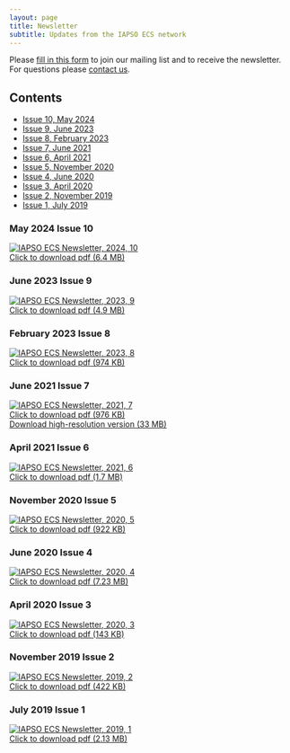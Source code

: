 ```yaml
---
layout: page
title: Newsletter
subtitle: Updates from the IAPSO ECS network
---
```


Please [fill in this form](https://www.iapsoecs.org/joinus) to join our mailing list and to receive the newsletter. For questions please [contact us](mailto:info@iapsoecs.org).

## Contents

* [Issue 10, May 2024](#may-2024-issue-10)
* [Issue 9, June 2023](#june-2023-issue-9)
* [Issue 8, February 2023](#february-2023-issue-8)
* [Issue 7, June 2021](#june-2021-issue-7)
* [Issue 6, April 2021](#april-2021-issue-6)
* [Issue 5, November 2020](#november-2020-issue-5)
* [Issue 4, June 2020](#june-2020-issue-4)
* [Issue 3, April 2020](#april-2020-issue-3)
* [Issue 2, November 2019](#november-2019-issue-2)
* [Issue 1, July 2019](#july-2020-issue-1)

### May 2024 Issue 10
<div class="news-container">
  <a title="IAPSO ECS Newsletter, 2024, 10" href="/uploads/newsletter/iapsoecs_2024_10.pdf" target='_blank'>
  <img src="/uploads/newsletter/iapsoecs_2024_10_thumbnail.png" alt="IAPSO ECS Newsletter, 2024, 10" class="news-image">
  <div class="news-overlay">
    <div class="news-text">Click to download pdf (6.4 MB)</div>
  </div>
  </a>
</div>

### June 2023 Issue 9
<div class="news-container">
  <a title="IAPSO ECS Newsletter, 2023, 9" href="/uploads/newsletter/iapsoecs_2023_9.pdf" target='_blank'>
  <img src="/uploads/newsletter/iapsoecs_2023_9_thumbnail.png" alt="IAPSO ECS Newsletter, 2023, 9" class="news-image">
  <div class="news-overlay">
    <div class="news-text">Click to download pdf (4.9 MB)</div>
  </div>
  </a>
</div>

### February 2023 Issue 8
<div class="news-container">
  <a title="IAPSO ECS Newsletter, 2023, 8" href="/uploads/newsletter/iapsoecs_newsletter_2023_8.pdf" target='_blank'>
  <img src="/uploads/newsletter/iapsoecs_newsletter_2023_8_thumbnail.jpg" alt="IAPSO ECS Newsletter, 2023, 8" class="news-image">
  <div class="news-overlay">
    <div class="news-text">Click to download pdf (974 KB)</div>
  </div>
  </a>
</div>

### June 2021 Issue 7
<div class="news-container">
  <a title="IAPSO ECS Newsletter, 2021, 7" href="/uploads/newsletter/iapsoecs_newsletter_2021_7.pdf" target='_blank'>
  <img src="/uploads/newsletter/iapsoecs_newsletter_2021_7_thumbnail.jpg" alt="IAPSO ECS Newsletter, 2021, 7" class="news-image">
  <div class="news-overlay">
    <div class="news-text">Click to download pdf (976 KB)</div>
  </div>
  </a>
</div>
<a href="/uploads/newsletter/iapsoecs_newsletter_2021_7_highres.pdf" target='_blank'>Download high-resolution version (33 MB)</a>

### April 2021 Issue 6
<div class="news-container">
  <a title="IAPSO ECS Newsletter, 2021, 6" href="/uploads/newsletter/iapsoecs_newsletter_2021_6.pdf" target='_blank'>
  <img src="/uploads/newsletter/iapsoecs_newsletter_2021_6_thumbnail.jpg" alt="IAPSO ECS Newsletter, 2021, 6" class="news-image">
  <div class="news-overlay">
    <div class="news-text">Click to download pdf (1.7 MB)</div>
  </div>
  </a>
</div>


### November 2020 Issue 5
<div class="news-container">
  <a title="IAPSO ECS Newsletter, 2020, 5" href="/uploads/newsletter/iapsoecs_newsletter_2020_5.pdf" target='_blank'>
  <img src="/uploads/newsletter/iapsoecs_newsletter_2020_5_thumbnail.jpg" alt="IAPSO ECS Newsletter, 2020, 5" class="news-image">
  <div class="news-overlay">
    <div class="news-text">Click to download pdf (922 KB)</div>
  </div>
  </a>
</div>


### June 2020 Issue 4
<div class="news-container">
  <a title="IAPSO ECS Newsletter, 2020, 4" href="/uploads/newsletter/iapsoecs_newsletter_2020_4.pdf" target='_blank'>
  <img src="/uploads/newsletter/iapsoecs_newsletter_2020_4_thumbnail.jpg" alt="IAPSO ECS Newsletter, 2020, 4" class="news-image">
  <div class="news-overlay">
    <div class="news-text">Click to download pdf (7.23 MB)</div>
  </div>
  </a>
</div>


### April 2020 Issue 3
<div class="news-container">
  <a title="IAPSO ECS Newsletter, 2020, 3" href="/uploads/newsletter/iapsoecs_newsletter_2020_3.pdf" target='_blank'>
  <img src="/uploads/newsletter/iapsoecs_newsletter_2020_3_thumbnail.jpg" alt="IAPSO ECS Newsletter, 2020, 3" class="news-image">
  <div class="news-overlay">
    <div class="news-text">Click to download pdf (143 KB)</div>
  </div>
  </a>
</div>


### November 2019 Issue 2
<div class="news-container">
  <a title="IAPSO ECS Newsletter, 2019, 2" href="/uploads/newsletter/iapsoecs_newsletter_2019_2.pdf" target='_blank'>
  <img src="/uploads/newsletter/iapsoecs_newsletter_2019_2_thumbnail.jpg" alt="IAPSO ECS Newsletter, 2019, 2" class="news-image">
  <div class="news-overlay">
    <div class="news-text">Click to download pdf (422 KB)</div>
  </div>
  </a>
</div>


### July 2019 Issue 1
<div class="news-container">
  <a title="IAPSO ECS Newsletter, 2019, 1" href="/uploads/newsletter/iapsoecs_newsletter_2019_1.pdf" target="_blank">
  <img src="/uploads/newsletter/iapsoecs_newsletter_2019_1_thumbnail.jpg" alt="IAPSO ECS Newsletter, 2019, 1" class="news-image">
  <div class="news-overlay">
    <div class="news-text">Click to download pdf (2.13 MB)</div>
  </div>
  </a>
</div>
